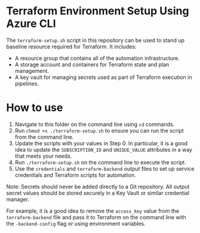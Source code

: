 # Terraform Environment Setup Using Azure CLI
The `terraform-setup.sh` script in this repository can be used to stand up baseline resource required for Terraform.  It includes:

* A resource group that contains all of the automation infrastructure.
* A storage account and containers for Terraform state and plan management.
* A key vault for managing secrets used as part of Terraform execution in pipelines.

# How to use
1. Navigate to this folder on the command line using `cd` commands.
2. Run `chmod +x ./terraform-setup.sh` to ensure you can run the script from the command line.
3. Update the scripts with your values in Step 0.  In particular, it is a good idea to update the `SUBSCRIPTION_ID` and `UNIQUE_VALUE` attributes in a way that meets your needs.
4. Run `./terraform-setup.sh` on the command line to execute the script.
5. Use the `credentials` and `terraform-backend` output files to set up service credentials and Terraform scripts for automation.

Note: Secrets should never be added directly to a Git repository.  All output secret values should be stored securely in a Key Vault or similar credential manager.

For example, it is a good idea to remove the `access_key` value from the `terraform-backend` file and pass it to Terraform on the command line with the `-backend-config` flag or using environment variables.